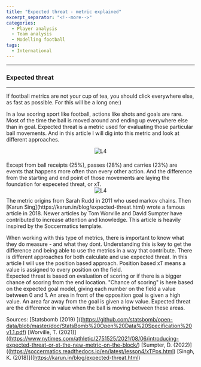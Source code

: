 ```yaml
---
title: "Expected threat - metric explained"
excerpt_separator: "<!--more-->"
categories:
  - Player analysis
  - Team analysis
  - Modelling football
tags:
  - International
---
```

------------
### Expected threat
------------
<style>
  /* Generell stil for bilder og tekst ved siden av hverandre */
  .figure-text {
    display: flex;
    align-items: flex-start;
    gap: 20px;
    margin-top: 20px;
  }

  /* Gjør bildene responsive */
  .figure-text img {
    width: 40%; /* Bildene tar 40% av bredden */
    max-width: 300px; /* Begrens maksimal bredde på PC */
  }

  /* Teksten ved siden av bildene */
  .figure-text p {
    flex: 1; /* Teksten tar resten av plassen */
    margin: 0;
  }

  /* Responsiv tilpasning for smale skjermer */
  @media screen and (max-width: 768px) {
    .figure-text {
      flex-direction: column; /* Stable bildet og teksten vertikalt */
      align-items: center; /* Midtstill innholdet */
    }

    .figure-text img {
      width: 100%; /* Bildene tar hele bredden på smale skjermer */
      max-width: none; /* Fjern maksimal breddebegrensning */
    }

    .figure-text p {
      text-align: center; /* Juster teksten til midten */
    }
  }
</style>
If football metrics are not your cup of tea, you should click everywhere else, as fast as possible. For this will be a long one:)

In a low scoring sport like football, actions like shots and goals are rare. Most of the time the ball is moved around and ending up everywhere else than in goal. Expected threat is a metric used for evaluating those particular ball movements. And in this article I will dig into this metric and look at different approaches.
<div style="text-align:center; margin-bottom:20px;">
  <img src="https://github.com/user-attachments/assets/f5e85d9e-d250-4866-85a2-471bae04541d" alt="L4" style="max-width:80%;"/>
</div>
Except from ball receipts (25%), passes (28%) and carries (23%) are events that happens more often than every other action. And the difference from the starting and end point of those movements are laying the foundation for expeceted threat, or xT. 
<div style="text-align:center; margin-bottom:10px;">
  <img src="https://github.com/user-attachments/assets/830d66c8-dfe7-4625-9164-727fec1c6b15" alt="L4" style="max-width:80%;"/>
</div>
The metric origins from Sarah Rudd in 2011 who used markov chains. Then [Karun Sing](https://karun.in/blog/expected-threat.html) wrote a famous article in 2018. Newer articles by Tom Worville and David Sumpter have contributed to increase attention and knowledge. This article is heavily inspired by the Soccermatics template. 

When working with this type of metrics, there is important to know what they do measure - and what they dont. Understanding this is key to get the difference and being able to use the metrics in a way that contribute. There is different approaches for both calculate and use expected threat. In this article I will use the position based approach. Position based xT means a value is assigned to every position on the field.  
Expected threat is based on evaluation of scoring or if there is a bigger chance of scoring from the end location. "Chance of scoring" is here based on the expected goal model, giving each number on the field a value between 0 and 1. An area in front of the opposition goal is given a high value. An area far away from the goal is given a low value. Expected threat are the difference in value when the ball is moving between these areas.




Sources: 
[Statsbomb (2019) ]((https://github.com/statsbomb/open-data/blob/master/doc/StatsBomb%20Open%20Data%20Specification%20v1.1.pdf)
[Worville, T. (2021)]((https://www.nytimes.com/athletic/2751525/2021/08/06/introducing-expected-threat-or-xt-the-new-metric-on-the-block/)
[Sumpter, D. (2022)]((https://soccermatics.readthedocs.io/en/latest/lesson4/xTPos.html)
[Singh, K. (2018)]((https://karun.in/blog/expected-threat.html)
